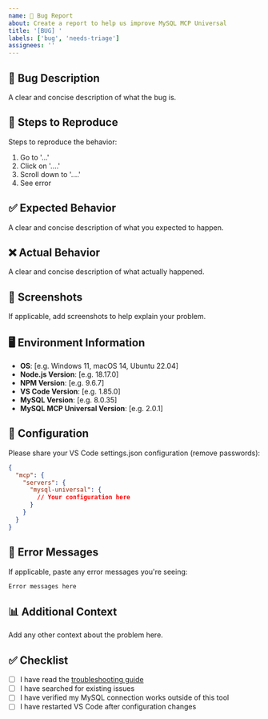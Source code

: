 ```yaml
---
name: 🐛 Bug Report
about: Create a report to help us improve MySQL MCP Universal
title: '[BUG] '
labels: ['bug', 'needs-triage']
assignees: ''
---
```


## 🐛 Bug Description
A clear and concise description of what the bug is.

## 🔄 Steps to Reproduce
Steps to reproduce the behavior:
1. Go to '...'
2. Click on '....'
3. Scroll down to '....'
4. See error

## ✅ Expected Behavior
A clear and concise description of what you expected to happen.

## ❌ Actual Behavior
A clear and concise description of what actually happened.

## 📸 Screenshots
If applicable, add screenshots to help explain your problem.

## 🖥️ Environment Information
- **OS**: [e.g. Windows 11, macOS 14, Ubuntu 22.04]
- **Node.js Version**: [e.g. 18.17.0]
- **NPM Version**: [e.g. 9.6.7]
- **VS Code Version**: [e.g. 1.85.0]
- **MySQL Version**: [e.g. 8.0.35]
- **MySQL MCP Universal Version**: [e.g. 2.0.1]

## 🔧 Configuration
Please share your VS Code settings.json configuration (remove passwords):
```json
{
  "mcp": {
    "servers": {
      "mysql-universal": {
        // Your configuration here
      }
    }
  }
}
```

## 📝 Error Messages
If applicable, paste any error messages you're seeing:
```
Error messages here
```

## 📊 Additional Context
Add any other context about the problem here.

## ✅ Checklist
- [ ] I have read the [troubleshooting guide](../INSTALL.md#troubleshooting)
- [ ] I have searched for existing issues
- [ ] I have verified my MySQL connection works outside of this tool
- [ ] I have restarted VS Code after configuration changes
